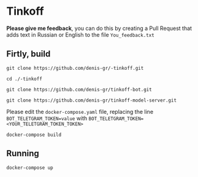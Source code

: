 # Tinkoff

**Please give me feedback**, you can do this by creating a Pull Request that adds text in Russian or English to the file `You_feedback.txt`

## Firtly, build

`git clone https://github.com/denis-gr/-tinkoff.git`

`cd ./-tinkoff`

`git clone https://github.com/denis-gr/tinkoff-bot.git`

`git clone https://github.com/denis-gr/tinkoff-model-server.git`

Please edit the `docker-compose.yaml` file, replacing the line `BOT_TELETGRAM_TOKEN=value` with `BOT_TELETGRAM_TOKEN=<YOUR_TELETGRAM_TOKEN_TOKEN>`

`docker-compose build`

## Running

`docker-compose up`
 

